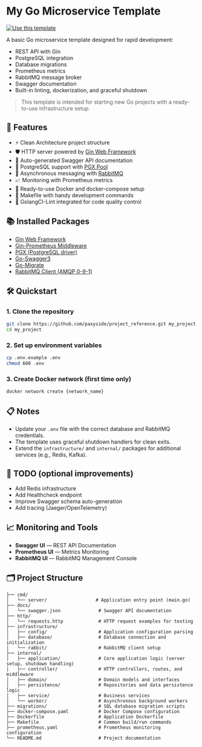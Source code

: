 # My Go Microservice Template

[![Use this template](https://img.shields.io/badge/-Use%20this%20template-brightgreen?style=for-the-badge)](https://github.com/paxyside/golang-rest-template/generate)

A basic Go microservice template designed for rapid development:
- REST API with Gin
- PostgreSQL integration
- Database migrations
- Prometheus metrics
- RabbitMQ message broker
- Swagger documentation
- Built-in linting, dockerization, and graceful shutdown

> This template is intended for starting new Go projects with a ready-to-use infrastructure setup.

## 🚀 Features

- ⚡ Clean Architecture project structure
- 🛡️ HTTP server powered by [Gin Web Framework](https://github.com/gin-gonic/gin)
- 📄 Auto-generated Swagger API documentation
- 📂 PostgreSQL support with [PGX Pool](https://github.com/jackc/pgx)
- 🐇 Asynchronous messaging with [RabbitMQ](https://github.com/rabbitmq/amqp091-go)
- 📈 Monitoring with Prometheus metrics
- 🐳 Ready-to-use Docker and docker-compose setup
- 🔧 Makefile with handy development commands
- 🧹 GolangCI-Lint integrated for code quality control

## 📚 Installed Packages

- [Gin Web Framework](https://github.com/gin-gonic/gin)
- [Gin-Prometheus Middleware](https://github.com/zsais/go-gin-prometheus)
- [PGX (PostgreSQL driver)](https://github.com/jackc/pgx)
- [Go-Swagger3](https://github.com/parvez3019/go-swagger3)
- [Go-Migrate](https://github.com/golang-migrate/migrate)
- [RabbitMQ Client (AMQP 0-9-1)](https://github.com/rabbitmq/amqp091-go)

## 🛠️ Quickstart

### 1. Clone the repository
```bash
git clone https://github.com/paxyside/project_reference.git my_project
cd my_project
```

### 2. Set up environment variables
```bash
cp .env.example .env
chmod 600 .env
```

### 3. Create Docker network (first time only)
```bash
docker network create {network_name}
```

## 📋 Notes

- Update your `.env` file with the correct database and RabbitMQ credentials.
- The template uses graceful shutdown handlers for clean exits.
- Extend the `infrastructure/` and `internal/` packages for additional services (e.g., Redis, Kafka).

## 🧹 TODO (optional improvements)

- Add Redis infrastructure
- Add Healthcheck endpoint
- Improve Swagger schema auto-generation
- Add tracing (Jaeger/OpenTelemetry)

## 📈 Monitoring and Tools

- **Swagger UI** — REST API Documentation
- **Prometheus UI** — Metrics Monitoring
- **RabbitMQ UI** — RabbitMQ Management Console

## 🗂️ Project Structure

```
├── cmd/
│   └── server/                  # Application entry point (main.go)
├── docs/
│   └── swagger.json              # Swagger API documentation
├── http/
│   └── requests.http             # HTTP request examples for testing
├── infrastructure/
│   ├── config/                   # Application configuration parsing
│   ├── database/                 # Database connection and initialization
│   └── rabbit/                   # RabbitMQ client setup
├── internal/
│   ├── application/              # Core application logic (server setup, shutdown handling)
│   ├── controller/               # HTTP controllers, routes, and middleware
│   ├── domain/                   # Domain models and interfaces
│   ├── persistence/              # Repositories and data persistence logic
│   ├── service/                  # Business services
│   └── worker/                   # Asynchronous background workers
├── migrations/                   # SQL database migration scripts
├── docker-compose.yaml           # Docker Compose configuration
├── Dockerfile                    # Application Dockerfile
├── Makefile                      # Common build/run commands
├── prometheus.yaml               # Prometheus monitoring configuration
└── README.md                     # Project documentation
```

